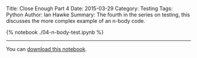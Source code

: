 Title: Close Enough Part 4
Date: 2015-03-29
Category: Testing
Tags: Python
Author: Ian Hawke
Summary: The fourth in the series on testing, this discusses the more complex example of an n-body code.

<!-- the next line is the key to include the notebook here: -->

{% notebook ./04-n-body-test.ipynb %}

-------

You can [download this notebook]({filename}/notebooks/04-n-body-test.ipynb).

